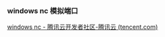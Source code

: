 ###  windows nc 模拟端口

[windows nc - 腾讯云开发者社区-腾讯云 (tencent.com)](https://cloud.tencent.com/developer/article/1619766)